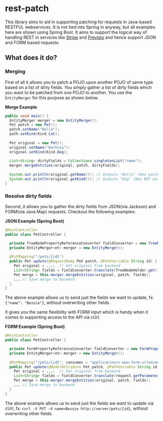 # rest-patch

This library aims to aid in supporting patching for requests in Java-based RESTFUL webservices. It is not tied into Spring in anyway, but all examples here are shown using Spring Boot. It aims to support the logical way of handling REST in services like [Stripe](https://stripe.com) and [Previsto](https://previsto.com) and hence support JSON and FORM based requests.

## What does it do?

### Merging
First of all it allows you to patch a POJO upon another POJO of same type based on a list of dirty fields. You simply gather a list of dirty fields which you want to be patched from one POJO to another. You use the `EntityMerger` for this purpose as shown below.

__Merge Example__
```Java
public void main() {
  EntityMerger merger = new EntityMerger();
  Pet patch = new Pet();
  patch.setName("Bella");
  path.setKind(Kind.Cat);
  
  Pet original = new Pet();
  original.setName("Barkley");
  original.setKind(Kind.Dog);
  
  List<String> dirtyFields = Collections.singletonList("name");
  merger.mergeEntities(original, patch, dirtyFields);
  
  System.out.println(original.getName()); // Outputs "Bella" (Was patched)
  System.out.println(original.getKind()); // Outputs "Dog" (Was NOT patched)  
}
```

### Resolve dirty fields
Second, it allows you to gather the dirty fields from JSON(via Jackson) and FORM(via Java Map) requests. Checkout the following examples:

__JSON Example (Spring Boot)__
```Java
@RestController
public class PetController {

  private TreeNodePropertyReferenceConverter fieldConverter = new TreeNodePropertyReferenceConverter();
  private EntityMerger<et> merger = new EntityMerger();
    
  @PutMapping("/pets/{id}")
  public Pet update(@RequestBody Pet patch, @PathVariable String id) {
    Pet original = ...;  // Get original from backend
    List<String> fields = fieldConverter.translate(TreeNodeHolder.get());
    Pet merge = this.merger.mergeEntities(original, patch, fields);
    ... // Save merge to backend
  } 
}
```
The above example allows us to send just the fields we want to update, fx. `{"name": "Bessie"}`, without overwriting other fields.

It gives you the same flexibility with FORM input which is handy when it comes to supporting access to the API via cUrl.

__FORM Example (Spring Boot)__
```Java
@RestController
public class PetController {

  private FormPropertyReferenceConverter fieldConverter = new FormPropertyReferenceConverter();
  private EntityMerger<et> merger = new EntityMerger();
    
  @PutMapping("/pets/{id}", consumes = "application/x-www-form-urlencoded")
  public Pet update(@ModelAttribute Pet patch, @PathVariable String id, HttpServletRequest request) {
    Pet original = ...;  // Get original from backend
    List<String> fields = fieldConverter.translate(request.getParameterMap()));
    Pet merge = this.merger.mergeEntities(original, patch, fields);
    ... // Save merge to backend
  } 
}
```
The above example allows us to send just the fields we want to update via cUrl, fx. `curl -X PUT -d name=Bessie http://server/pets/{id}`, without overwriting other fields.
